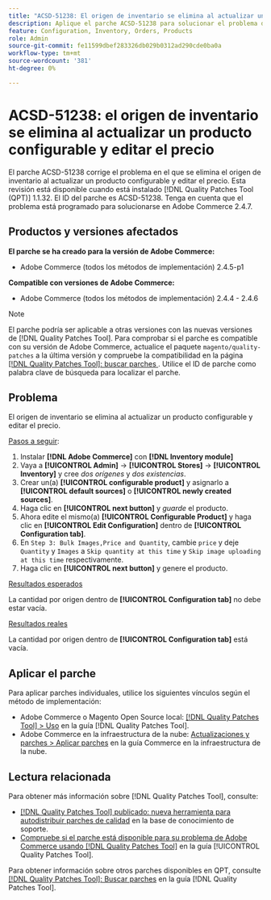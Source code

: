 ```yaml
---
title: "ACSD-51238: El origen de inventario se elimina al actualizar un producto configurable y editar el precio"
description: Aplique el parche ACSD-51238 para solucionar el problema de Adobe Commerce en el que se elimina el origen de inventario al actualizar un producto configurable y editar el precio.
feature: Configuration, Inventory, Orders, Products
role: Admin
source-git-commit: fe11599dbef283326db029b0312ad290cde0ba0a
workflow-type: tm+mt
source-wordcount: '381'
ht-degree: 0%

---
```


# ACSD-51238: el origen de inventario se elimina al actualizar un producto configurable y editar el precio

El parche ACSD-51238 corrige el problema en el que se elimina el origen de inventario al actualizar un producto configurable y editar el precio. Esta revisión está disponible cuando está instalado [!DNL Quality Patches Tool (QPT)] 1.1.32. El ID del parche es ACSD-51238. Tenga en cuenta que el problema está programado para solucionarse en Adobe Commerce 2.4.7.

## Productos y versiones afectados

**El parche se ha creado para la versión de Adobe Commerce:**

* Adobe Commerce (todos los métodos de implementación) 2.4.5-p1

**Compatible con versiones de Adobe Commerce:**

* Adobe Commerce (todos los métodos de implementación) 2.4.4 - 2.4.6

>[!NOTE]
>
>El parche podría ser aplicable a otras versiones con las nuevas versiones de [!DNL Quality Patches Tool]. Para comprobar si el parche es compatible con su versión de Adobe Commerce, actualice el paquete `magento/quality-patches` a la última versión y compruebe la compatibilidad en la página [[!DNL Quality Patches Tool]: buscar parches ](<https://experienceleague.adobe.com/tools/commerce-quality-patches/index.html>). Utilice el ID de parche como palabra clave de búsqueda para localizar el parche.

## Problema

El origen de inventario se elimina al actualizar un producto configurable y editar el precio.

<u>Pasos a seguir</u>:

1. Instalar **[!DNL Adobe Commerce]** con **[!DNL Inventory module]**
1. Vaya a **[!UICONTROL Admin]** -> **[!UICONTROL Stores]** -> **[!UICONTROL Inventory]** y cree *dos orígenes* y *dos existencias*.
1. Crear un(a) **[!UICONTROL configurable product]** y asignarlo a **[!UICONTROL default sources]** o **[!UICONTROL newly created sources]**.
1. Haga clic en **[!UICONTROL next button]** y *guarde* el producto.
1. Ahora edite el mismo(a) **[!UICONTROL Configurable Product]** y haga clic en **[!UICONTROL Edit Configuration]** dentro de **[!UICONTROL Configuration tab]**.
1. En `Step 3: Bulk Images,Price and Quantity`, cambie `price` y deje `Quantity` y `Images` a `Skip quantity at this time` y `Skip image uploading at this time` respectivamente.
1. Haga clic en **[!UICONTROL next button]** y genere el producto.

<u>Resultados esperados</u>

La cantidad por origen dentro de **[!UICONTROL Configuration tab]** no debe estar vacía.

<u>Resultados reales</u>

La cantidad por origen dentro de **[!UICONTROL Configuration tab]** está vacía.

## Aplicar el parche

Para aplicar parches individuales, utilice los siguientes vínculos según el método de implementación:

* Adobe Commerce o Magento Open Source local: [[!DNL Quality Patches Tool] > Uso](</help/tools/quality-patches-tool/usage.md>) en la guía [!DNL Quality Patches Tool].
* Adobe Commerce en la infraestructura de la nube: [Actualizaciones y parches > Aplicar parches](https://experienceleague.adobe.com/docs/commerce-cloud-service/user-guide/develop/upgrade/apply-patches.html) en la guía Commerce en la infraestructura de la nube.

## Lectura relacionada

Para obtener más información sobre [!DNL Quality Patches Tool], consulte:

* [[!DNL Quality Patches Tool] publicado: nueva herramienta para autodistribuir parches de calidad](https://experienceleague.adobe.com/en/docs/commerce-knowledge-base/kb/announcements/commerce-announcements/magento-quality-patches-released-new-tool-to-self-serve-quality-patches) en la base de conocimiento de soporte.
* [Compruebe si el parche está disponible para su problema de Adobe Commerce usando [!DNL Quality Patches Tool]](/help/tools/quality-patches-tool/patches-available-in-qpt/check-patch-for-magento-issue-with-magento-quality-patches.md) en la guía [!UICONTROL Quality Patches Tool].


Para obtener información sobre otros parches disponibles en QPT, consulte [[!DNL Quality Patches Tool]: Buscar parches](<https://experienceleague.adobe.com/tools/commerce-quality-patches/index.html>) en la guía [!DNL Quality Patches Tool].
